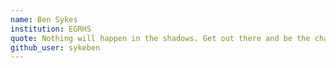 ```yaml
---
name: Ben Sykes
institution: EGRHS
quote: Nothing will happen in the shadows. Get out there and be the change you want to see in the world.
github_user: sykeben
---
```

